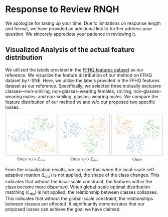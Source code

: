 # Response to Review RNQH

We apologize for taking up your time. Due to limitations on response length and format, we have provided an additional link to further address your question. We sincerely appreciate your patience in reviewing it.

## Visualized Analysis of the actual feature distribution

We utilized the labels provided in the [FFHQ features dataset](https://github.com/DCGM/ffhq-features-dataset) as our reference. We visualize the feature distribution of our method on FFHQ dataset by t-SNE. Here, we utilize the labels provided in the FFHQ features dataset as our reference. Specifically, we selected three mutually exclusive classes—non-smiling, non-glasses-wearing females; smiling, non-glasses-wearing males; and non-smiling, glasses-wearing males. We compare the feature distribution of our method w/ and w/o our proposed two specific losses. 

![Tsne_comparison](tsne.png)

From the visualization results, we can see that when the local-scale self-adaptive rotation ($L_{ins}$) is not applied, the shape of the class changes. This indicates that without the local-scale constraint, the features within the class become more dispersed. When global-scale optimal distribution matching ($L_{dis}$) is not applied, the relationship between classes collapses. This indicates that without the global-scale constraint, the relationships between classes are affected. It significantly demonstrates that our proposed losses can achieve the goal we have claimed.